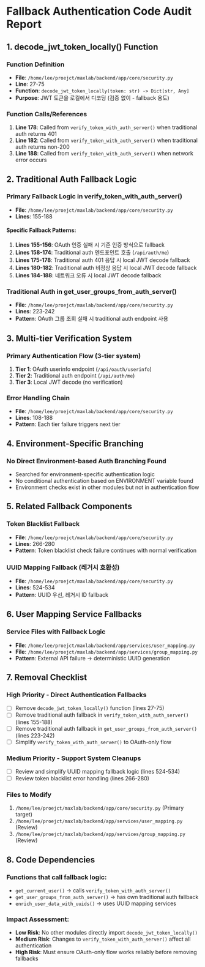 # Fallback Authentication Code Audit Report

## 1. decode_jwt_token_locally() Function

### Function Definition
- **File**: `/home/lee/proejct/maxlab/backend/app/core/security.py`
- **Line**: 27-75
- **Function**: `decode_jwt_token_locally(token: str) -> Dict[str, Any]`
- **Purpose**: JWT 토큰을 로컬에서 디코딩 (검증 없이 - fallback 용도)

### Function Calls/References
1. **Line 178**: Called from `verify_token_with_auth_server()` when traditional auth returns 401
2. **Line 182**: Called from `verify_token_with_auth_server()` when traditional auth returns non-200
3. **Line 188**: Called from `verify_token_with_auth_server()` when network error occurs

## 2. Traditional Auth Fallback Logic

### Primary Fallback Logic in verify_token_with_auth_server()
- **File**: `/home/lee/proejct/maxlab/backend/app/core/security.py`
- **Lines**: 155-188

#### Specific Fallback Patterns:
1. **Lines 155-156**: OAuth 인증 실패 시 기존 인증 방식으로 fallback
2. **Lines 158-174**: Traditional auth 엔드포인트 호출 (`/api/auth/me`)
3. **Lines 175-178**: Traditional auth 401 응답 시 local JWT decode fallback
4. **Lines 180-182**: Traditional auth 비정상 응답 시 local JWT decode fallback
5. **Lines 184-188**: 네트워크 오류 시 local JWT decode fallback

### Traditional Auth in get_user_groups_from_auth_server()
- **File**: `/home/lee/proejct/maxlab/backend/app/core/security.py`
- **Lines**: 223-242
- **Pattern**: OAuth 그룹 조회 실패 시 traditional auth endpoint 사용

## 3. Multi-tier Verification System

### Primary Authentication Flow (3-tier system)
1. **Tier 1**: OAuth userinfo endpoint (`/api/oauth/userinfo`)
2. **Tier 2**: Traditional auth endpoint (`/api/auth/me`) 
3. **Tier 3**: Local JWT decode (no verification)

### Error Handling Chain
- **File**: `/home/lee/proejct/maxlab/backend/app/core/security.py`
- **Lines**: 108-188
- **Pattern**: Each tier failure triggers next tier

## 4. Environment-Specific Branching

### No Direct Environment-based Auth Branching Found
- Searched for environment-specific authentication logic
- No conditional authentication based on ENVIRONMENT variable found
- Environment checks exist in other modules but not in authentication flow

## 5. Related Fallback Components

### Token Blacklist Fallback
- **File**: `/home/lee/proejct/maxlab/backend/app/core/security.py`
- **Lines**: 266-280
- **Pattern**: Token blacklist check failure continues with normal verification

### UUID Mapping Fallback (레거시 호환성)
- **File**: `/home/lee/proejct/maxlab/backend/app/core/security.py`
- **Lines**: 524-534
- **Pattern**: UUID 우선, 레거시 ID fallback

## 6. User Mapping Service Fallbacks

### Service Files with Fallback Logic
- **File**: `/home/lee/proejct/maxlab/backend/app/services/user_mapping.py`
- **File**: `/home/lee/proejct/maxlab/backend/app/services/group_mapping.py`
- **Pattern**: External API failure → deterministic UUID generation

## 7. Removal Checklist

### High Priority - Direct Authentication Fallbacks
- [ ] Remove `decode_jwt_token_locally()` function (lines 27-75)
- [ ] Remove traditional auth fallback in `verify_token_with_auth_server()` (lines 155-188)
- [ ] Remove traditional auth fallback in `get_user_groups_from_auth_server()` (lines 223-242)
- [ ] Simplify `verify_token_with_auth_server()` to OAuth-only flow

### Medium Priority - Support System Cleanups
- [ ] Review and simplify UUID mapping fallback logic (lines 524-534)
- [ ] Review token blacklist error handling (lines 266-280)

### Files to Modify
1. `/home/lee/proejct/maxlab/backend/app/core/security.py` (Primary target)
2. `/home/lee/proejct/maxlab/backend/app/services/user_mapping.py` (Review)
3. `/home/lee/proejct/maxlab/backend/app/services/group_mapping.py` (Review)

## 8. Code Dependencies

### Functions that call fallback logic:
- `get_current_user()` → calls `verify_token_with_auth_server()`
- `get_user_groups_from_auth_server()` → has own traditional auth fallback
- `enrich_user_data_with_uuids()` → uses UUID mapping services

### Impact Assessment:
- **Low Risk**: No other modules directly import `decode_jwt_token_locally()`
- **Medium Risk**: Changes to `verify_token_with_auth_server()` affect all authentication
- **High Risk**: Must ensure OAuth-only flow works reliably before removing fallbacks